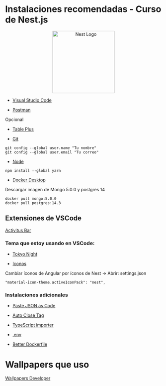 # Instalaciones recomendadas - Curso de Nest.js

<p align="center">
  <a href="http://nestjs.com/" target="blank"><img src="https://nestjs.com/img/logo-small.svg" width="200" alt="Nest Logo" /></a>
</p>

* [Visual Studio Code](https://code.visualstudio.com/)

* [Postman](https://www.postman.com/downloads/)

Opcional
* [Table Plus](https://tableplus.com/)

* [Git](https://git-scm.com/)
```
git config --global user.name "Tu nombre"
git config --global user.email "Tu correo"
```

* [Node](https://nodejs.org/es/)

``` opcional - Yarn
npm install --global yarn
```

* [Docker Desktop](https://www.docker.com/get-started)


Descargar imagen de Mongo 5.0.0 y postgres 14
```
docker pull mongo:5.0.0
docker pull postgres:14.3
```

## Extensiones de VSCode
[Activitus Bar](https://marketplace.visualstudio.com/items?itemName=Gruntfuggly.activitusbar)

### Tema que estoy usando en VSCode:

* [Tokyo Night](https://marketplace.visualstudio.com/items?itemName=enkia.tokyo-night)

* [Iconos](https://marketplace.visualstudio.com/items?itemName=PKief.material-icon-theme)

Cambiar íconos de Angular por íconos de Nest -> Abrir: settings.json
```
"material-icon-theme.activeIconPack": "nest",
```

### Instalaciones adicionales

* [Paste JSON as Code](https://marketplace.visualstudio.com/items?itemName=quicktype.quicktype)

* [Auto Close Tag](https://marketplace.visualstudio.com/items?itemName=formulahendry.auto-close-tag)

* [TypeScript importer](https://marketplace.visualstudio.com/items?itemName=pmneo.tsimporter)

* [.env](https://marketplace.visualstudio.com/items?itemName=mikestead.dotenv)

* [Better Dockerfile](https://marketplace.visualstudio.com/items?itemName=jeff-hykin.better-dockerfile-syntax)

# Wallpapers que uso
[Wallpapers Developer](https://drive.google.com/drive/folders/1ItU8rbSGJjnh2USOBGwaCo9nYKifPJ6m?usp=sharing)